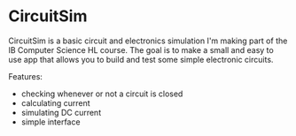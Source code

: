 # CircuitSim

CircuitSim is a basic circuit and electronics simulation I'm making part of the IB Computer Science HL course. The goal is to make a small and easy to use app that allows you to build and test some simple electronic circuits.

Features:
- checking whenever or not a circuit is closed
- calculating current
- simulating DC current
- simple interface
